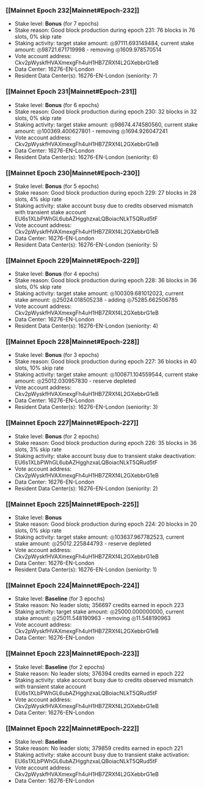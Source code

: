 ### [[Mainnet Epoch 232|Mainnet#Epoch-232]]
* Stake level: **Bonus** (for 7 epochs)
* Stake reason: Good block production during epoch 231: 76 blocks in 76 slots, 0% skip rate
* Staking activity: target stake amount: ◎97111.693149484, current stake amount: ◎98721.671719998 - removing ◎1609.978570514
* Vote account address: Ckv2pWyskfHVAXmexgFh4uH1HB7ZRXf4L2GXebbrG1eB
* Data Center: 16276-EN-London
* Resident Data Center(s): 16276-EN-London (seniority: 7)
### [[Mainnet Epoch 231|Mainnet#Epoch-231]]
* Stake level: **Bonus** (for 6 epochs)
* Stake reason: Good block production during epoch 230: 32 blocks in 32 slots, 0% skip rate
* Staking activity: target stake amount: ◎98674.474580560, current stake amount: ◎100369.400627801 - removing ◎1694.926047241
* Vote account address: Ckv2pWyskfHVAXmexgFh4uH1HB7ZRXf4L2GXebbrG1eB
* Data Center: 16276-EN-London
* Resident Data Center(s): 16276-EN-London (seniority: 6)
### [[Mainnet Epoch 230|Mainnet#Epoch-230]]
* Stake level: **Bonus** (for 5 epochs)
* Stake reason: Good block production during epoch 229: 27 blocks in 28 slots, 4% skip rate
* Staking activity: stake account busy due to credits observed mismatch with transient stake account EU6s1XLbPWhGL6ubAZHgghzxaLQBoiacNLkT5QRud5tF
* Vote account address: Ckv2pWyskfHVAXmexgFh4uH1HB7ZRXf4L2GXebbrG1eB
* Data Center: 16276-EN-London
* Resident Data Center(s): 16276-EN-London (seniority: 5)
### [[Mainnet Epoch 229|Mainnet#Epoch-229]]
* Stake level: **Bonus** (for 4 epochs)
* Stake reason: Good block production during epoch 228: 36 blocks in 36 slots, 0% skip rate
* Staking activity: target stake amount: ◎100309.681012023, current stake amount: ◎25024.018505238 - adding ◎75285.662506785
* Vote account address: Ckv2pWyskfHVAXmexgFh4uH1HB7ZRXf4L2GXebbrG1eB
* Data Center: 16276-EN-London
* Resident Data Center(s): 16276-EN-London (seniority: 4)
### [[Mainnet Epoch 228|Mainnet#Epoch-228]]
* Stake level: **Bonus** (for 3 epochs)
* Stake reason: Good block production during epoch 227: 36 blocks in 40 slots, 10% skip rate
* Staking activity: target stake amount: ◎100871.104559544, current stake amount: ◎25012.030957830 - reserve depleted
* Vote account address: Ckv2pWyskfHVAXmexgFh4uH1HB7ZRXf4L2GXebbrG1eB
* Data Center: 16276-EN-London
* Resident Data Center(s): 16276-EN-London (seniority: 3)
### [[Mainnet Epoch 227|Mainnet#Epoch-227]]
* Stake level: **Bonus** (for 2 epochs)
* Stake reason: Good block production during epoch 226: 35 blocks in 36 slots, 3% skip rate
* Staking activity: stake account busy due to transient stake deactivation: EU6s1XLbPWhGL6ubAZHgghzxaLQBoiacNLkT5QRud5tF
* Vote account address: Ckv2pWyskfHVAXmexgFh4uH1HB7ZRXf4L2GXebbrG1eB
* Data Center: 16276-EN-London
* Resident Data Center(s): 16276-EN-London (seniority: 2)
### [[Mainnet Epoch 225|Mainnet#Epoch-225]]
* Stake level: **Bonus**
* Stake reason: Good block production during epoch 224: 20 blocks in 20 slots, 0% skip rate
* Staking activity: target stake amount: ◎103637.967782523, current stake amount: ◎25012.225844793 - reserve depleted
* Vote account address: Ckv2pWyskfHVAXmexgFh4uH1HB7ZRXf4L2GXebbrG1eB
* Data Center: 16276-EN-London
* Resident Data Center(s): 16276-EN-London (seniority: 1)
### [[Mainnet Epoch 224|Mainnet#Epoch-224]]
* Stake level: **Baseline** (for 3 epochs)
* Stake reason: No leader slots; 356697 credits earned in epoch 223
* Staking activity: target stake amount: ◎25000.000000000, current stake amount: ◎25011.548190963 - removing ◎11.548190963
* Vote account address: Ckv2pWyskfHVAXmexgFh4uH1HB7ZRXf4L2GXebbrG1eB
* Data Center: 16276-EN-London
### [[Mainnet Epoch 223|Mainnet#Epoch-223]]
* Stake level: **Baseline** (for 2 epochs)
* Stake reason: No leader slots; 376394 credits earned in epoch 222
* Staking activity: stake account busy due to credits observed mismatch with transient stake account EU6s1XLbPWhGL6ubAZHgghzxaLQBoiacNLkT5QRud5tF
* Vote account address: Ckv2pWyskfHVAXmexgFh4uH1HB7ZRXf4L2GXebbrG1eB
* Data Center: 16276-EN-London
### [[Mainnet Epoch 222|Mainnet#Epoch-222]]
* Stake level: **Baseline**
* Stake reason: No leader slots; 379859 credits earned in epoch 221
* Staking activity: stake account busy due to transient stake activation: EU6s1XLbPWhGL6ubAZHgghzxaLQBoiacNLkT5QRud5tF
* Vote account address: Ckv2pWyskfHVAXmexgFh4uH1HB7ZRXf4L2GXebbrG1eB
* Data Center: 16276-EN-London